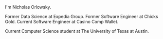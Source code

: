 I'm Nicholas Orlowsky.

Former Data Science at Expedia Group.
Former Software Engineer at Chicks Gold.
Current Software Engineer at Casino Comp Wallet.

Current Computer Science student at The University of Texas at Austin.
